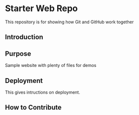 # Starter Web Repo

This repository is for showing how Git and GitHub work together

## Introduction


## Purpose

Sample website with plenty of files for demos

## Deployment
This gives intructions on deployment. 

## How to Contribute